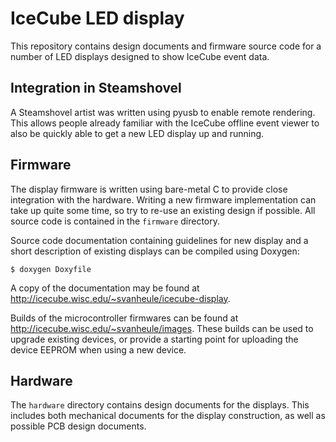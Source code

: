 # IceCube LED display
This repository contains design documents and firmware source code for a number of LED displays
designed to show IceCube event data.

## Integration in Steamshovel
A Steamshovel artist was written using pyusb to enable remote rendering.
This allows people already familiar with the IceCube offline event viewer to also be quickly
able to get a new LED display up and running.

## Firmware
The display firmware is written using bare-metal C to provide close integration with the hardware.
Writing a new firmware implementation can take up quite some time, so try to re-use an existing
design if possible. All source code is contained in the `firmware` directory.

Source code documentation containing guidelines for new display and a short description of
existing displays can be compiled using Doxygen:
```{.sh}
$ doxygen Doxyfile
```

A copy of the documentation may be found at
http://icecube.wisc.edu/~svanheule/icecube-display.

Builds of the microcontroller firmwares can be found at
http://icecube.wisc.edu/~svanheule/images.
These builds can be used to upgrade existing devices, or provide a starting point for uploading
the device EEPROM when using a new device.


## Hardware
The `hardware` directory contains design documents for the displays.
This includes both mechanical documents for the display construction, as well as possible
PCB design documents.
